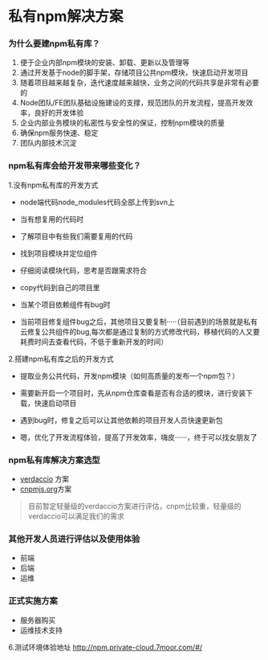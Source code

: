 # 私有npm解决方案

### 为什么要建npm私有库？
1. 便于企业内部npm模块的安装、卸载、更新以及管理等
2. 通过开发基于node的脚手架，存储项目公共npm模块，快速启动开发项目
3. 随着项目越来越复杂，迭代速度越来越快，业务之间的代码共享是非常有必要的
4. Node团队/FE团队基础设施建设的支撑，规范团队的开发流程，提高开发效率，良好的开发体验
5. 企业内部业务模块的私密性与安全性的保证，控制npm模块的质量
6. 确保npm服务快速、稳定
7. 团队内部技术沉淀

### npm私有库会给开发带来哪些变化？

1.没有npm私有库的开发方式

 - node端代码node_modules代码全部上传到svn上

 - 当有想复用的代码时

 - 了解项目中有些我们需要复用的代码

 - 找到项目模块并定位组件

 - 仔细阅读模块代码，思考是否跟需求符合

 - copy代码到自己的项目里

 - 当某个项目依赖组件有bug时

 - 当前项目修复组件bug之后，其他项目又要复制·····（目前遇到的场景就是私有云修复公共组件的bug,每次都是通过复制的方式修改代码，移植代码的人又要耗费时间去查看代码，不低于重新开发的时间）


2.搭建npm私有库之后的开发方式

 - 提取业务公共代码，开发npm模块（如何高质量的发布一个npm包？）

 - 需要新开启一个项目时，先从npm仓库查看是否有合适的模块，进行安装下载，快速启动项目

 - 遇到bug时，修复之后可以让其他依赖的项目开发人员快速更新包

 - 嗯，优化了开发流程体验，提高了开发效率，嗨皮······，终于可以找女朋友了


### npm私有库解决方案选型

 - [verdaccio](https://verdaccio.org/en/) 方案
 - [cnpmjs.org](https://cnpmjs.org/)方案

>目前暂定轻量级的verdaccio方案进行评估，cnpm比较重，轻量级的verdaccio可以满足我们的需求

### 其他开发人员进行评估以及使用体验

 - 前端
 - 后端
 - 运维

### 正式实施方案
 - 服务器购买
 - 运维技术支持

6.测试环境体验地址
http://npm.private-cloud.7moor.com/#/
